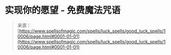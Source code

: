 <!--yml

category: 未分类

date: 2024-06-12 18:46:31

-->

# 实现你的愿望 - 免费魔法咒语

> 来源：[https://www.spellsofmagic.com/spells/luck_spells/good_luck_spells/10006/page.html#0001-01-01](https://www.spellsofmagic.com/spells/luck_spells/good_luck_spells/10006/page.html#0001-01-01)
